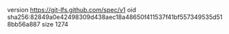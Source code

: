 version https://git-lfs.github.com/spec/v1
oid sha256:82849a0e42498309d438aec18a48650f411537f41bf557349535d518bb56a887
size 1274
